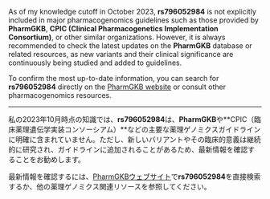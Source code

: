 As of my knowledge cutoff in October 2023, **rs796052984** is not explicitly included in major pharmacogenomics guidelines such as those provided by **PharmGKB**, **CPIC (Clinical Pharmacogenetics Implementation Consortium)**, or other similar organizations. However, it is always recommended to check the latest updates on the **PharmGKB** database or related resources, as new variants and their clinical significance are continuously being studied and added to guidelines.

To confirm the most up-to-date information, you can search for **rs796052984** directly on the [PharmGKB website](https://www.pharmgkb.org/) or consult other pharmacogenomics resources.

---

私の2023年10月時点の知識では、**rs796052984**は、**PharmGKB**や**CPIC（臨床薬理遺伝学実装コンソーシアム）**などの主要な薬理ゲノミクスガイドラインに明確に含まれていません。ただし、新しいバリアントやその臨床的意義は継続的に研究され、ガイドラインに追加されることがあるため、最新情報を確認することをお勧めします。

最新情報を確認するには、[PharmGKBウェブサイト](https://www.pharmgkb.org/)で**rs796052984**を直接検索するか、他の薬理ゲノミクス関連リソースを参照してください。